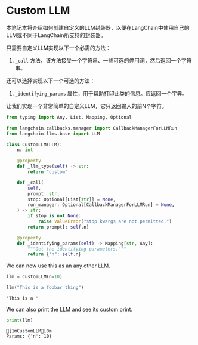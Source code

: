 # Custom LLM

本笔记本将介绍如何创建自定义的LLM封装器，以便在LangChain中使用自己的LLM或不同于LangChain所支持的封装器。

只需要自定义LLM实现以下一个必需的方法：

1. `_call` 方法，该方法接受一个字符串、一些可选的停用词，然后返回一个字符串。

还可以选择实现以下一个可选的方法：

1. `_identifying_params` 属性，用于帮助打印此类的信息。应返回一个字典。

让我们实现一个非常简单的自定义LLM，它只返回输入的前N个字符。

```python
from typing import Any, List, Mapping, Optional

from langchain.callbacks.manager import CallbackManagerForLLMRun
from langchain.llms.base import LLM
```


```python
class CustomLLM(LLM):
    n: int

    @property
    def _llm_type(self) -> str:
        return "custom"

    def _call(
        self,
        prompt: str,
        stop: Optional[List[str]] = None,
        run_manager: Optional[CallbackManagerForLLMRun] = None,
    ) -> str:
        if stop is not None:
            raise ValueError("stop kwargs are not permitted.")
        return prompt[: self.n]

    @property
    def _identifying_params(self) -> Mapping[str, Any]:
        """Get the identifying parameters."""
        return {"n": self.n}
```

We can now use this as an any other LLM.


```python
llm = CustomLLM(n=10)
```


```python
llm("This is a foobar thing")
```




    'This is a '



We can also print the LLM and see its custom print.


```python
print(llm)
```

    [1mCustomLLM[0m
    Params: {'n': 10}
    


```python

```
